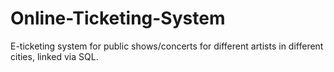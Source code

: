 # Online-Ticketing-System
E-ticketing system for public shows/concerts for different artists in different cities, linked via SQL.
